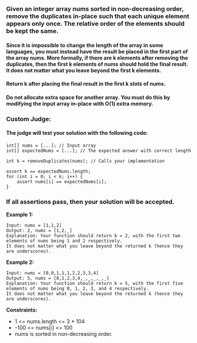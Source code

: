 ### Given an integer array nums sorted in non-decreasing order, remove the duplicates in-place such that each unique element appears only once. The relative order of the elements should be kept the same.

#### Since it is impossible to change the length of the array in some languages, you must instead have the result be placed in the first part of the array nums. More formally, if there are k elements after removing the duplicates, then the first k elements of nums should hold the final result. It does not matter what you leave beyond the first k elements.

#### Return k after placing the final result in the first k slots of nums.

#### Do not allocate extra space for another array. You must do this by modifying the input array in-place with O(1) extra memory.

### Custom Judge:

#### The judge will test your solution with the following code:

```
int[] nums = [...]; // Input array
int[] expectedNums = [...]; // The expected answer with correct length

int k = removeDuplicates(nums); // Calls your implementation

assert k == expectedNums.length;
for (int i = 0; i < k; i++) {
    assert nums[i] == expectedNums[i];
}
```
### If all assertions pass, then your solution will be accepted.

 
__Example 1:__
```
Input: nums = [1,1,2]
Output: 2, nums = [1,2,_]
Explanation: Your function should return k = 2, with the first two elements of nums being 1 and 2 respectively.
It does not matter what you leave beyond the returned k (hence they are underscores).
```

__Example 2:__
```
Input: nums = [0,0,1,1,1,2,2,3,3,4]
Output: 5, nums = [0,1,2,3,4,_,_,_,_,_]
Explanation: Your function should return k = 5, with the first five elements of nums being 0, 1, 2, 3, and 4 respectively.
It does not matter what you leave beyond the returned k (hence they are underscores).
```

__Constraints:__

* 1 <= nums.length <= 3 * 104
* -100 <= nums[i] <= 100
* nums is sorted in non-decreasing order.

